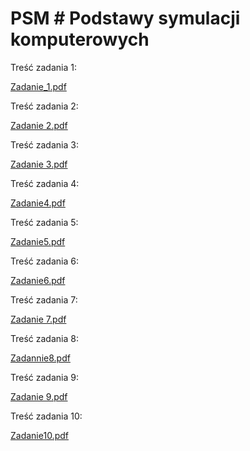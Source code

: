 # PSM # Podstawy symulacji komputerowych	
Treść zadania 1:

[Zadanie_1.pdf](https://github.com/alankaczmarzyk/PSM/files/8908359/Zadanie_1.pdf)

Treść zadania 2:

[Zadanie 2.pdf](https://github.com/alankaczmarzyk/PSM/files/8908358/Zadanie.2.pdf)

Treść zadania 3:

[Zadanie 3.pdf](https://github.com/alankaczmarzyk/PSM/files/8908357/Zadanie.3.pdf)

Treść zadania 4:

[Zadanie4.pdf](https://github.com/alankaczmarzyk/PSM/files/8908355/Zadanie4.pdf)

Treść zadania 5:

[Zadanie5.pdf](https://github.com/alankaczmarzyk/PSM/files/8908353/Zadanie5.pdf)

Treść zadania 6:

[Zadanie6.pdf](https://github.com/alankaczmarzyk/PSM/files/8908352/Zadanie6.pdf)

Treść zadania 7:

[Zadanie 7.pdf](https://github.com/alankaczmarzyk/PSM/files/8908351/Zadanie.7.pdf)

Treść zadania 8:

[Zadannie8.pdf](https://github.com/alankaczmarzyk/PSM/files/8908350/Zadannie8.pdf)

Treść zadania 9:

[Zadanie 9.pdf](https://github.com/alankaczmarzyk/PSM/files/8908349/Zadanie.9.pdf)

Treść zadania 10:

[Zadanie10.pdf](https://github.com/alankaczmarzyk/PSM/files/8908348/Zadanie10.pdf)


